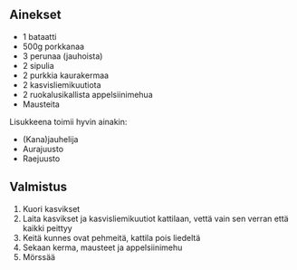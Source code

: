 ## Ainekset

- 1 bataatti
- 500g porkkanaa
- 3 perunaa (jauhoista)
- 2 sipulia
- 2 purkkia kaurakermaa
- 2 kasvisliemikuutiota
- 2 ruokalusikallista appelsiinimehua
- Mausteita

Lisukkeena toimii hyvin ainakin:

- (Kana)jauhelija
- Aurajuusto
- Raejuusto

## Valmistus

1. Kuori kasvikset
2. Laita kasvikset ja kasvisliemikuutiot kattilaan, vettä vain sen verran että kaikki peittyy
3. Keitä kunnes ovat pehmeitä, kattila pois liedeltä
4. Sekaan kerma, mausteet ja appelsiinimehu
5. Mörssää
